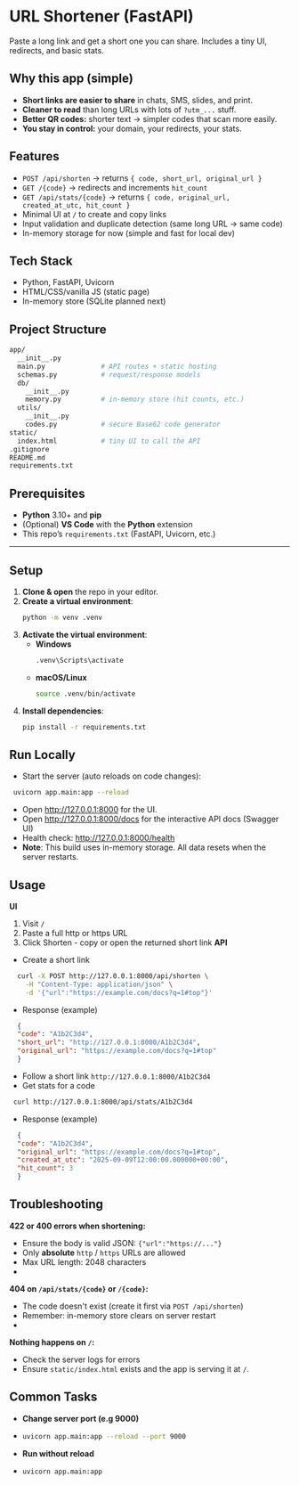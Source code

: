 # URL Shortener (FastAPI)

Paste a long link and get a short one you can share. Includes a tiny UI, redirects, and basic stats.

## Why this app (simple)

- **Short links are easier to share** in chats, SMS, slides, and print.
- **Cleaner to read** than long URLs with lots of `?utm_...` stuff.
- **Better QR codes:** shorter text → simpler codes that scan more easily.
- **You stay in control:** your domain, your redirects, your stats.

## Features
- `POST /api/shorten` → returns `{ code, short_url, original_url }`
- `GET /{code}` → redirects and increments `hit_count`
- `GET /api/stats/{code}` → returns `{ code, original_url, created_at_utc, hit_count }`
- Minimal UI at `/` to create and copy links
- Input validation and duplicate detection (same long URL → same code)
- In-memory storage for now (simple and fast for local dev)

## Tech Stack
- Python, FastAPI, Uvicorn
- HTML/CSS/vanilla JS (static page)
- In-memory store (SQLite planned next)

## Project Structure
```bash
app/
  __init__.py
  main.py              # API routes + static hosting
  schemas.py           # request/response models
  db/
    __init__.py
    memory.py          # in-memory store (hit counts, etc.)
  utils/
    __init__.py
    codes.py           # secure Base62 code generator
static/
  index.html           # tiny UI to call the API
.gitignore
README.md
requirements.txt
```

## Prerequisites
- **Python** 3.10+ and **pip**
- (Optional) **VS Code** with the **Python** extension
- This repo’s `requirements.txt` (FastAPI, Uvicorn, etc.)

---

## Setup
1) **Clone & open** the repo in your editor.  
2) **Create a virtual environment**:
   ```bash
   python -m venv .venv
   ```
3) **Activate the virtual environment**:
    - **Windows**
        ```bash
        .venv\Scripts\activate
        ```
    - **macOS/Linux**
        ```bash
        source .venv/bin/activate
        ```
4) **Install dependencies**:
    ```bash
    pip install -r requirements.txt
    ```

## Run Locally 
- Start the server (auto reloads on code changes): 
 ```bash
  uvicorn app.main:app --reload
  ```
- Open http://127.0.0.1:8000 for the UI.
- Open http://127.0.0.1:8000/docs for the interactive API docs (Swagger UI)
- Health check: http://127.0.0.1:8000/health
- **Note**: This build uses in-memory storage. All data resets when the server restarts.

## Usage
**UI**
1) Visit `/` 
2) Paste a full http or https URL
3) Click Shorten - copy or open the returned short link
**API**
- Create a short link
```bash
  curl -X POST http://127.0.0.1:8000/api/shorten \
    -H "Content-Type: application/json" \
    -d '{"url":"https://example.com/docs?q=1#top"}'
```
- Response (example)
```json
  {
  "code": "A1b2C3d4",
  "short_url": "http://127.0.0.1:8000/A1b2C3d4",
  "original_url": "https://example.com/docs?q=1#top"
  }
```
- Follow a short link
 `http://127.0.0.1:8000/A1b2C3d4`
- Get stats for a code
```bash
 curl http://127.0.0.1:8000/api/stats/A1b2C3d4
 ```
- Response (example)
```json
  {
  "code": "A1b2C3d4",
  "original_url": "https://example.com/docs?q=1#top",
  "created_at_utc": "2025-09-09T12:00:00.000000+00:00",
  "hit_count": 3
  }
```
 
 ## Troubleshooting
 **422 or 400 errors when shortening:**
 - Ensure the body is valid JSON: `{"url":"https://..."}`
 - Only **absolute** `http` / `https` URLs are allowed
 - Max URL length: 2048 characters
 -
 **404 on `/api/stats/{code}` or  `/{code}`:**
 - The code doesn't exist (create it first via `POST /api/shorten`)
 - Remember: in-memory store clears on server restart
 -
 **Nothing happens on `/`:**
 - Check the server logs for errors
 - Ensure `static/index.html` exists and the app is serving it at `/`.

 ## Common Tasks
 - **Change server port (e.g 9000)**
 - ```bash
   uvicorn app.main:app --reload --port 9000
   ```
- **Run without reload**
- ```bash
  uvicorn app.main:app
  ```


